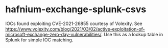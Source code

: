 # hafnium-exchange-splunk-csvs
IOCs found exploiting CVE-2021-26855 courtesy of Volexity. See https://www.volexity.com/blog/2021/03/02/active-exploitation-of-microsoft-exchange-zero-day-vulnerabilities/. Use this as a lookup table in Splunk for simple IOC matching.
